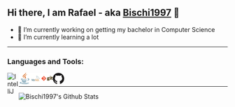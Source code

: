 <!--
**Bischi1997/Bischi1997** is a ✨ _special_ ✨ repository because its `README.md` (this file) appears on your GitHub profile.

Here are some ideas to get you started:

- 🔭 I’m currently working on ...
- 🌱 I’m currently learning ...
- 👯 I’m looking to collaborate on ...
- 🤔 I’m looking for help with ...
- 💬 Ask me about ...
- 📫 How to reach me: ...https://www.google.com/url?sa=i&url=https%3A%2F%2Fjetbrains.org%2Fintellij%2Fsdk%2Fdocs%2Freference_guide%2Fwork_with_icons_and_images.html&psig=AOvVaw3capA26uDlTXDdYy11ZR55&ust=1596782517448000&source=images&cd=vfe&ved=0CAIQjRxqFwoTCIjWn8j8hesCFQAAAAAdAAAAABAD
- 😄 Pronouns: ...
- ⚡ Fun fact: ...<br />
-->

## Hi there, I am Rafael - aka [Bischi1997][github] 👋
- 🔭 I’m currently working on getting my bachelor in Computer Science
- 🌱 I’m currently learning a lot

---

### Languages and Tools:
<img align="left" alt="IntelliJ" width="26px" src="https://upload.wikimedia.org/wikipedia/commons/thumb/d/d5/IntelliJ_IDEA_Logo.svg/1024px-IntelliJ_IDEA_Logo.svg.png" />
<img align="left" alt="Java" width="26px" src="https://raw.githubusercontent.com/github/explore/78df643247d429f6cc873026c0622819ad797942/topics/java/java.png" />
<img align="left" alt="MySQL" width="26px" src="https://raw.githubusercontent.com/github/explore/80688e429a7d4ef2fca1e82350fe8e3517d3494d/topics/mysql/mysql.png" />
<img align="left" alt="Git" width="26px" src="https://raw.githubusercontent.com/github/explore/80688e429a7d4ef2fca1e82350fe8e3517d3494d/topics/git/git.png" />
<img align="left" alt="GitHub" width="26px" src="https://raw.githubusercontent.com/github/explore/78df643247d429f6cc873026c0622819ad797942/topics/github/github.png" />

<br />

---

<img align="left" alt="Bischi1997's Github Stats" src="https://github-readme-stats.vercel.app/api?username=Bischi1997&show_icons=true&hide_border=true" />

[github]: https://github.com/Bischi1997

